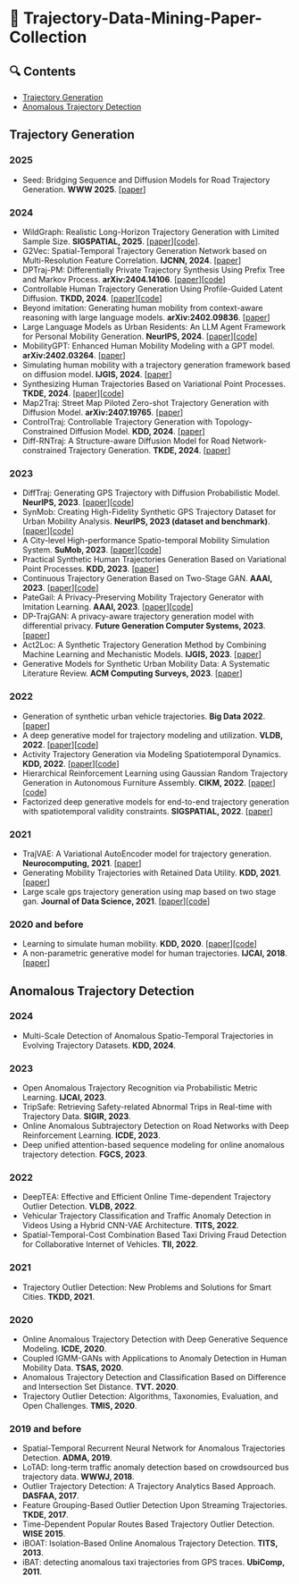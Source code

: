 # :panda_face: Trajectory-Data-Mining-Paper-Collection

## :mag: Contents
- [Trajectory Generation](#Trajectory-Generation)
- [Anomalous Trajectory Detection](#Anomalous-Trajectory-Detection)

## Trajectory Generation
### 2025
- Seed: Bridging Sequence and Diffusion Models for Road Trajectory Generation. **WWW 2025**. [[paper](https://openreview.net/pdf?id=L6I2KSXiPN)]
### 2024
- WildGraph: Realistic Long-Horizon Trajectory Generation with Limited Sample Size. **SIGSPATIAL, 2025**. [[paper](https://dl.acm.org/doi/abs/10.1145/3678717.3691265)][[code]](https://github.com/aliwister/wildgraph).
- G2Vec: Spatial-Temporal Trajectory Generation Network based on Multi-Resolution Feature Correlation. **IJCNN, 2024**. [[paper](https://ieeexplore.ieee.org/abstract/document/10650806)]
- DPTraj-PM: Differentially Private Trajectory Synthesis Using Prefix Tree and Markov Process. **arXiv:2404.14106**. [[paper](https://arxiv.org/pdf/2404.14106)][[code](https://github.com/wnn5/DP-PrefixTreeMarkov)]
- Controllable Human Trajectory Generation Using Profile-Guided Latent Diffusion. **TKDD, 2024**. [[paper](https://dl.acm.org/doi/pdf/10.1145/3701736)][[code](https://github.com/tsinghua-fib-lab/User-Profile-Guided-Latent-Diffusion)]
- Beyond imitation: Generating human mobility from context-aware reasoning with large language models. **arXiv:2402.09836**. [[paper](https://arxiv.org/pdf/2402.09836)]
- Large Language Models as Urban Residents: An LLM Agent Framework for Personal Mobility Generation. **NeurIPS, 2024**. [[paper](https://arxiv.org/pdf/2402.14744)][[code](https://github.com/Wangjw6/LLMob)]
- MobilityGPT: Enhanced Human Mobility Modeling with a GPT model. **arXiv:2402.03264**. [[paper](https://arxiv.org/pdf/2402.03264)]
- Simulating human mobility with a trajectory generation framework based on diffusion model. **IJGIS, 2024**. [[paper](https://www.researchgate.net/profile/Chen-Chu-17/publication/378022332_Simulating_human_mobility_with_a_trajectory_generation_framework_based_on_diffusion_model/links/65cc2e5c790074549783cbf7/Simulating-human-mobility-with-a-trajectory-generation-framework-based-on-diffusion-model.pdf)]
- Synthesizing Human Trajectories Based on Variational Point Processes. **TKDE, 2024**. [[paper](https://ieeexplore.ieee.org/document/10239531)][[code](https://github.com/tsinghua-fib-lab/TrajSynVAE)]
- Map2Traj: Street Map Piloted Zero-shot Trajectory Generation with Diffusion Model. **arXiv:2407.19765**. [[paper](https://arxiv.org/pdf/2407.19765)]
- ControlTraj: Controllable Trajectory Generation with Topology-Constrained Diffusion Model. **KDD, 2024**. [[paper](https://arxiv.org/pdf/2404.15380)]
- Diff-RNTraj: A Structure-aware Diffusion Model for Road Network-constrained Trajectory Generation. **TKDE, 2024**. [[paper](https://arxiv.org/pdf/2402.07369.pdf)]
### 2023
- DiffTraj: Generating GPS Trajectory with Diffusion Probabilistic Model. **NeurIPS, 2023**. [[paper](https://openreview.net/pdf?id=ykMdzevPkJ)][[code](https://github.com/Yasoz/DiffTraj)]
- SynMob: Creating High-Fidelity Synthetic GPS Trajectory Dataset for Urban Mobility Analysis. **NeurIPS, 2023 (dataset and benchmark)**. [[paper](https://openreview.net/pdf?id=oz4AGs0phP)][[code](https://github.com/Yasoz/SynMob)]
- A City-level High-performance Spatio-temporal Mobility Simulation System. **SuMob, 2023**. [[paper](https://dl.acm.org/doi/pdf/10.1145/3615899.3627936)][[code](https://github.com/tsinghua-fib-lab/Mobility-Simulation-System)]
- Practical Synthetic Human Trajectories Generation Based on Variational Point Processes. **KDD, 2023**. [[paper](https://dl.acm.org/doi/pdf/10.1145/3580305.3599888)]
- Continuous Trajectory Generation Based on Two-Stage GAN. **AAAI, 2023**. [[paper](https://www.google.com/url?sa=t&source=web&rct=j&opi=89978449&url=https://ojs.aaai.org/index.php/AAAI/article/view/25557/25329&ved=2ahUKEwil8JHai5mFAxWyyDgGHbHkBlsQFnoECA4QAQ&usg=AOvVaw0cz9me2s6QcRgonGhnu3BW)][[code](https://github.com/WenMellors/TS-TrajGen)]
- PateGail: A Privacy-Preserving Mobility Trajectory Generator with Imitation Learning. **AAAI, 2023**. [[paper](https://ojs.aaai.org/index.php/AAAI/article/view/26700)][[code](https://github.com/tsinghua-fib-lab/PateGail)]
- DP-TrajGAN: A privacy-aware trajectory generation model with differential privacy. **Future Generation Computer Systems, 2023**. [[paper](https://www.sciencedirect.com/science/article/abs/pii/S0167739X22004319)]
- Act2Loc: A Synthetic Trajectory Generation Method by Combining Machine Learning and Mechanistic Models. **IJGIS, 2023**. [[paper](https://www.tandfonline.com/doi/full/10.1080/13658816.2023.2292570)]
- Generative Models for Synthetic Urban Mobility Data: A Systematic Literature Review. **ACM Computing Surveys, 2023**. [[paper](https://dl.acm.org/doi/pdf/10.1145/3610224)]
### 2022
- Generation of synthetic urban vehicle trajectories. **Big Data 2022**. [[paper](https://drive.google.com/file/d/1NEKZGhilyNiM9QBhWTCzBsmbnQJVUMAQ/view)]
- A deep generative model for trajectory modeling and utilization. **VLDB, 2022**. [[paper](https://www.vldb.org/pvldb/vol16/p973-li.pdf)][[code](https://github.com/wangyong01/MTNet_Code)]
- Activity Trajectory Generation via Modeling Spatiotemporal Dynamics. **KDD, 2022**. [[paper](https://dl.acm.org/doi/pdf/10.1145/3534678.3542671)][[code](https://github.com/tsinghua-fib-lab/Activity-Trajectory-Generation)]
- Hierarchical Reinforcement Learning using Gaussian Random Trajectory Generation in Autonomous Furniture Assembly. **CIKM, 2022**. [[paper](https://dl.acm.org/doi/abs/10.1145/3511808.3557078)][[code](https://github.com/WonJoon-Yun/GRT-HL)]
- Factorized deep generative models for end-to-end trajectory generation with spatiotemporal validity constraints. **SIGSPATIAL, 2022**. [[paper](https://dl.acm.org/doi/pdf/10.1145/3557915.3560994)]
### 2021
- TrajVAE: A Variational AutoEncoder model for trajectory generation. **Neurocomputing, 2021**. [[paper](https://www.sciencedirect.com/science/article/abs/pii/S0925231220312017)]
- Generating Mobility Trajectories with Retained Data Utility. **KDD, 2021**. [[paper](https://github.com/caochuntu/KDD2021_guizu)]
- Large scale gps trajectory generation using map based on two stage gan. **Journal of Data Science, 2021**. [[paper](https://jds-online.org/journal/JDS/article/108/info)][[code](https://github.com/XingruiWang/Two-Stage-Gan-in-trajectory-generation)]
### 2020 and before
- Learning to simulate human mobility. **KDD, 2020**. [[paper](https://dl.acm.org/doi/10.1145/3394486.3412862)][[code](https://github.com/FIBLAB/MoveSim)]
- A non-parametric generative model for human trajectories. **IJCAI, 2018**. [[paper](https://www.ijcai.org/proceedings/2018/0530.pdf)]

## Anomalous Trajectory Detection
### 2024
- Multi-Scale Detection of Anomalous Spatio-Temporal Trajectories in Evolving Trajectory Datasets. **KDD, 2024**.
### 2023
- Open Anomalous Trajectory Recognition via Probabilistic Metric Learning. **IJCAI, 2023**.
- TripSafe: Retrieving Safety-related Abnormal Trips in Real-time with Trajectory Data. **SIGIR, 2023**.
- Online Anomalous Subtrajectory Detection on Road Networks with Deep Reinforcement Learning. **ICDE, 2023**.
- Deep unified attention-based sequence modeling for online anomalous trajectory detection. **FGCS, 2023**.
### 2022
- DeepTEA: Effective and Efficient Online Time-dependent Trajectory Outlier Detection. **VLDB, 2022**.
- Vehicular Trajectory Classification and Traffic Anomaly Detection in Videos Using a Hybrid CNN-VAE Architecture. **TITS, 2022**.
- Spatial-Temporal-Cost Combination Based Taxi Driving Fraud Detection for Collaborative Internet of Vehicles. **TII, 2022**.
### 2021
- Trajectory Outlier Detection: New Problems and Solutions for Smart Cities. **TKDD, 2021**.
### 2020
- Online Anomalous Trajectory Detection with Deep Generative Sequence Modeling. **ICDE, 2020**.
- Coupled IGMM-GANs with Applications to Anomaly Detection in Human Mobility Data. **TSAS, 2020**.
- Anomalous Trajectory Detection and Classification Based on Difference and Intersection Set Distance. **TVT. 2020**.
- Trajectory Outlier Detection: Algorithms, Taxonomies, Evaluation, and Open Challenges. **TMIS, 2020**.
### 2019 and before
- Spatial-Temporal Recurrent Neural Network for Anomalous Trajectories Detection. **ADMA, 2019**.
- LoTAD: long-term traffic anomaly detection based on crowdsourced bus trajectory data. **WWWJ, 2018**.
- Outlier Trajectory Detection: A Trajectory Analytics Based Approach. **DASFAA, 2017**.
- Feature Grouping-Based Outlier Detection Upon Streaming Trajectories. **TKDE, 2017**.
- Time-Dependent Popular Routes Based Trajectory Outlier Detection. **WISE 2015**.
- iBOAT: Isolation-Based Online Anomalous Trajectory Detection. **TITS, 2013**.
- iBAT: detecting anomalous taxi trajectories from GPS traces. **UbiComp, 2011**.

